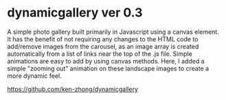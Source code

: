 # dynamicgallery ver 0.3 

A simple photo gallery built primarily in Javascript using a canvas element. It has the benefit of not requiring any changes to the HTML code to add/remove images from the carousel, as an image array is created automatically from a list of links near the top of the .js file. Simple animations are easy to add by using canvas methods. Here, I added a simple "zooming out" animation on these landscape images to create a more dynamic feel. 


https://github.com/ken-zhong/dynamicgallery